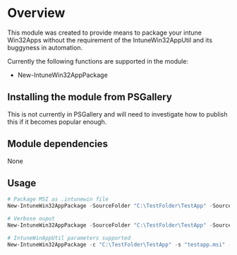 # Overview
This module was created to provide means to package your intune Win32Apps without the requirement of the IntuneWin32AppUtil and its buggyness in automation.

Currently the following functions are supported in the module:
- New-IntuneWin32AppPackage

## Installing the module from PSGallery
This is not currently in PSGallery and will need to investigate how to publish this if it becomes popular enough. 

## Module dependencies
None

## Usage
```PowerShell
# Package MSI as .intunewin file
New-IntuneWin32AppPackage -SourceFolder "C:\TestFolder\TestApp" -SourceSetupFile "testapp.msi" -OutputFolder "C:\TestFolder"

# Verbose ouput
New-IntuneWin32AppPackage -SourceFolder "C:\TestFolder\TestApp" -SourceSetupFile "testapp.msi" -OutputFolder "C:\TestFolder" -Verbose

# IntuneWinAppUtil parameters supported
New-IntuneWin32AppPackage -c "C:\TestFolder\TestApp" -s "testapp.msi" -o "C:\TestFolder"
```